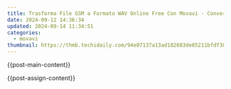 ```yaml
---
title: Trasforma File GSM a Formato WAV Online Free Con Movavi - Convertitore
date: 2024-09-12 14:36:34
updated: 2024-09-14 11:34:51
categories:
  - movavi
thumbnail: https://thmb.techidaily.com/94e07137a13ad182683de85211bfdf3891ed8a3953138abcae7ed2effebf679e.jpg
---
```


{{post-main-content}}

<ins class="adsbygoogle"
     style="display:block"
     data-ad-format="autorelaxed"
     data-ad-client="ca-pub-7571918770474297"
     data-ad-slot="1223367746"></ins>

{{post-assign-content}}

<ins class="adsbygoogle"
     style="display:block"
     data-ad-client="ca-pub-7571918770474297"
     data-ad-slot="8358498916"
     data-ad-format="auto"
     data-full-width-responsive="true"></ins>

